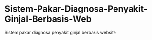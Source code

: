 # Sistem-Pakar-Diagnosa-Penyakit-Ginjal-Berbasis-Web
Sistem pakar diagnosa penyakit ginjal berbasis website
